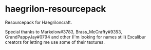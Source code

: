 # haegrilon-resourcepack
Resourcepack for Haegriloncraft.

Special thanks to Markelow#3783, Brass_McCrafty#9353, GrandPappyJay#0794 and other (I'm looking for names still) Excalibur creators for letting me use some of their textures.
